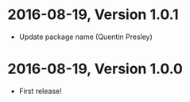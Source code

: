 2016-08-19, Version 1.0.1
=========================

 * Update package name (Quentin Presley)


2016-08-19, Version 1.0.0
=========================

 * First release!
